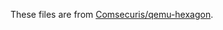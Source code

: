 These files are from [Comsecuris/qemu-hexagon](https://github.com/Comsecuris/qemu-hexagon/tree/master/target/hexagon/generator).